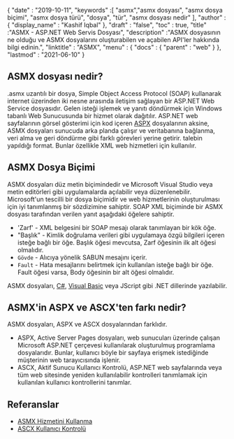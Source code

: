 {
  "date" : "2019-10-11",
  "keywords" :[ "asmx","asmx dosyası", "asmx dosya biçimi", "asmx dosya türü", "dosya", "tür", "asmx dosyası nedir" ],
  "author" : {
    "display_name" : "Kashif Iqbal"
},
  "draft" : "false",
  "toc" : true,
  "title" :"ASMX - ASP.NET Web Servis Dosyası",
  "description" :"ASMX dosyasının ne olduğu ve ASMX dosyalarını oluşturabilen ve açabilen API'ler hakkında bilgi edinin.",
  "linktitle" : "ASMX",
  "menu" : {
    "docs" : {
      "parent" : "web"
}
},
  "lastmod" : "2021-06-10"
}

## ASMX dosyası nedir?

.asmx uzantılı bir dosya, Simple Object Access Protocol (SOAP) kullanarak internet üzerinden iki nesne arasında iletişim sağlayan bir ASP.NET Web Service dosyasıdır. Gelen isteği işlemek ve yanıtı döndürmek için Windows tabanlı Web Sunucusunda bir hizmet olarak dağıtılır. ASP.NET web sayfalarının görsel gösterimi için kod içeren [ASPX](/tr/web/aspx/) dosyalarının aksine, ASMX dosyaları sunucuda arka planda çalışır ve veritabanına bağlanma, veri alma ve geri döndürme gibi farklı görevleri yerine getirir. talebin yapıldığı format. Bunlar özellikle XML web hizmetleri için kullanılır.

## ASMX Dosya Biçimi

ASMX dosyaları düz metin biçimindedir ve Microsoft Visual Studio veya metin editörleri gibi uygulamalarda açılabilir veya düzenlenebilir. Microsoft'un tescilli bir dosya biçimidir ve web hizmetlerinin oluşturulması için iyi tanımlanmış bir sözdizimine sahiptir. SOAP XML biçiminde bir ASMX dosyası tarafından verilen yanıt aşağıdaki öğelere sahiptir.

* 'Zarf' - XML belgesini bir SOAP mesajı olarak tanımlayan bir kök öğe.
* "Başlık" - Kimlik doğrulama verileri gibi uygulamaya özgü bilgileri içeren isteğe bağlı bir öğe. Başlık öğesi mevcutsa, Zarf öğesinin ilk alt öğesi olmalıdır.
* `Gövde` - Alıcıya yönelik SABUN mesajını içerir.
* `Fault` - Hata mesajlarını belirtmek için kullanılan isteğe bağlı bir öğe. Fault öğesi varsa, Body öğesinin bir alt öğesi olmalıdır.

ASMX dosyaları, [C#](/tr/programming/cs/), [Visual Basic](/tr/programming/vb/) veya JScript gibi .NET dillerinde yazılabilir.

## ASMX'in ASPX ve ASCX'ten farkı nedir?

ASMX dosyaları, ASPX ve ASCX dosyalarından farklıdır.

* ASPX, Active Server Pages dosyaları, web sunucuları üzerinde çalışan Microsoft ASP.NET çerçevesi kullanılarak oluşturulmuş programlama dosyalarıdır. Bunlar, kullanıcı böyle bir sayfaya erişmek istediğinde müşterinin web tarayıcısında işlenir.
* ASCX, Aktif Sunucu Kullanıcı Kontrolü, ASP.NET web sayfalarında veya tüm web sitesinde yeniden kullanılabilir kontrolleri tanımlamak için kullanılan kullanıcı kontrollerini tanımlar.

## Referanslar

* [ASMX Hizmetini Kullanma](https://learn.microsoft.com/en-us/xamarin/xamarin-forms/data-cloud/web-services/asmx)
* [ASCX Kullanıcı Kontrolü](https://beansoftware.com/ASP.NET-Tutorials/User-Control.aspx)

